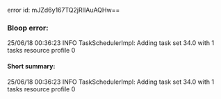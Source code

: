 error id: mJZd6y167TQ2jRIIAuAQHw==
### Bloop error:

25/06/18 00:36:23 INFO TaskSchedulerImpl: Adding task set 34.0 with 1 tasks resource profile 0
#### Short summary: 

25/06/18 00:36:23 INFO TaskSchedulerImpl: Adding task set 34.0 with 1 tasks resource profile 0